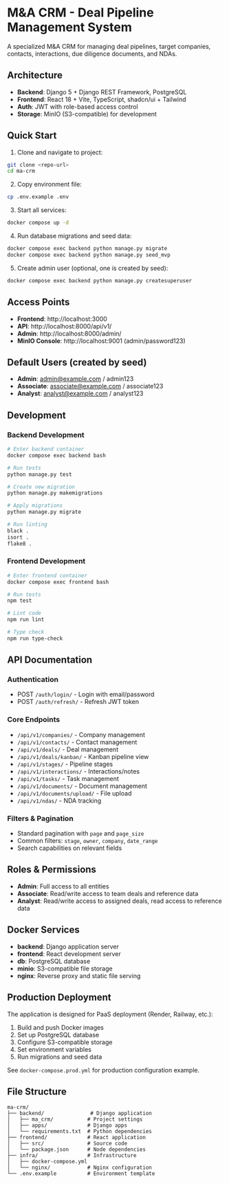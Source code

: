 # M&A CRM - Deal Pipeline Management System

A specialized M&A CRM for managing deal pipelines, target companies, contacts, interactions, due diligence documents, and NDAs.

## Architecture

- **Backend**: Django 5 + Django REST Framework, PostgreSQL
- **Frontend**: React 18 + Vite, TypeScript, shadcn/ui + Tailwind
- **Auth**: JWT with role-based access control
- **Storage**: MinIO (S3-compatible) for development

## Quick Start

1. Clone and navigate to project:
```bash
git clone <repo-url>
cd ma-crm
```

2. Copy environment file:
```bash
cp .env.example .env
```

3. Start all services:
```bash
docker compose up -d
```

4. Run database migrations and seed data:
```bash
docker compose exec backend python manage.py migrate
docker compose exec backend python manage.py seed_mvp
```

5. Create admin user (optional, one is created by seed):
```bash
docker compose exec backend python manage.py createsuperuser
```

## Access Points

- **Frontend**: http://localhost:3000
- **API**: http://localhost:8000/api/v1/
- **Admin**: http://localhost:8000/admin/
- **MinIO Console**: http://localhost:9001 (admin/password123)

## Default Users (created by seed)

- **Admin**: admin@example.com / admin123
- **Associate**: associate@example.com / associate123  
- **Analyst**: analyst@example.com / analyst123

## Development

### Backend Development

```bash
# Enter backend container
docker compose exec backend bash

# Run tests
python manage.py test

# Create new migration
python manage.py makemigrations

# Apply migrations
python manage.py migrate

# Run linting
black .
isort .
flake8 .
```

### Frontend Development

```bash
# Enter frontend container
docker compose exec frontend bash

# Run tests
npm test

# Lint code
npm run lint

# Type check
npm run type-check
```

## API Documentation

### Authentication
- POST `/auth/login/` - Login with email/password
- POST `/auth/refresh/` - Refresh JWT token

### Core Endpoints
- `/api/v1/companies/` - Company management
- `/api/v1/contacts/` - Contact management  
- `/api/v1/deals/` - Deal management
- `/api/v1/deals/kanban/` - Kanban pipeline view
- `/api/v1/stages/` - Pipeline stages
- `/api/v1/interactions/` - Interactions/notes
- `/api/v1/tasks/` - Task management
- `/api/v1/documents/` - Document management
- `/api/v1/documents/upload/` - File upload
- `/api/v1/ndas/` - NDA tracking

### Filters & Pagination
- Standard pagination with `page` and `page_size`
- Common filters: `stage`, `owner`, `company`, `date_range`
- Search capabilities on relevant fields

## Roles & Permissions

- **Admin**: Full access to all entities
- **Associate**: Read/write access to team deals and reference data
- **Analyst**: Read/write access to assigned deals, read access to reference data

## Docker Services

- **backend**: Django application server
- **frontend**: React development server  
- **db**: PostgreSQL database
- **minio**: S3-compatible file storage
- **nginx**: Reverse proxy and static file serving

## Production Deployment

The application is designed for PaaS deployment (Render, Railway, etc.):

1. Build and push Docker images
2. Set up PostgreSQL database
3. Configure S3-compatible storage
4. Set environment variables
5. Run migrations and seed data

See `docker-compose.prod.yml` for production configuration example.

## File Structure

```
ma-crm/
├── backend/               # Django application
│   ├── ma_crm/           # Project settings
│   ├── apps/             # Django apps
│   └── requirements.txt  # Python dependencies
├── frontend/             # React application
│   ├── src/              # Source code
│   └── package.json      # Node dependencies  
├── infra/                # Infrastructure
│   ├── docker-compose.yml
│   └── nginx/            # Nginx configuration
└── .env.example          # Environment template
```